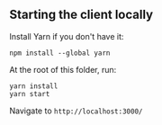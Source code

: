 ## Starting the client locally
Install Yarn if you don't have it:
```
npm install --global yarn
```

At the root of this folder, run:
```
yarn install
yarn start
```

Navigate to `http://localhost:3000/`
